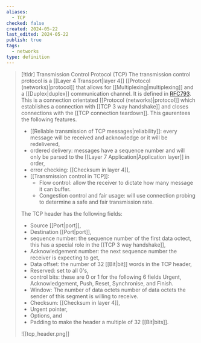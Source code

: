 ```yaml
---
aliases:
  - TCP
checked: false
created: 2024-05-22
last_edited: 2024-05-22
publish: true
tags:
  - networks
type: definition
---
```

>[!tldr] Transmission Control Protocol (TCP)
>The transmission control protocol is a [[Layer 4 Transport|layer 4]] [[Protocol (networks)|protocol]] that allows for [[Multiplexing|multiplexing]] and a [[Duplex|duplex]] communication channel. It is defined in [RFC793](https://www.ietf.org/rfc/rfc793.txt). This is a connection orientated [[Protocol (networks)|protocol]] which establishes a connection with [[TCP 3 way handshake]] and closes connections with the [[TCP connection teardown]]. This gaurentees the following features. 
>- [[Reliable transmission of TCP messages|reliability]]: every message will be received and acknowledge or it will be redelivered,
>- ordered delivery: messages have a sequence number and will only be parsed to the [[Layer 7 Application|Application layer]] in order,
>- error checking: [[Checksum in layer 4]],
>- [[Transmission control in TCP]]:
>	- Flow control: allow the receiver to dictate how many message it can buffer.
>	- Congestion control and fair usage: will use connection probing to determine a safe and fair transmission rate.
>
>The TCP header has the following fields:
>
>- Source [[Port|port]],
>- Destination [[Port|port]],
>- sequence number: the sequence number of the first data octect, this has a special role in the [[TCP 3 way handshake]],
>- Acknowledgement number: the next sequence number the receiver is expecting to get,
>- Data offset: the number of 32 [[Bit|bit]] words in the TCP header,
>- Reserved: set to all 0's,
>- control bits: these are 0 or 1 for the following 6 fields Urgent, Acknowledgement, Push, Reset, Synchronise, and Finish.
>- Window: The number of data octets number of data octets the sender of this segment is willing to receive. 
>- Checksum: [[Checksum in layer 4]],
>- Urgent pointer,
>- Options, and
>- Padding to make the header a multiple of 32 [[Bit|bits]].
>
>![[tcp_header.png]]


